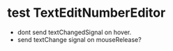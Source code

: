 # test TextEditNumberEditor
- dont send textChangedSignal on hover.
- send textChange signal on mouseRelease?